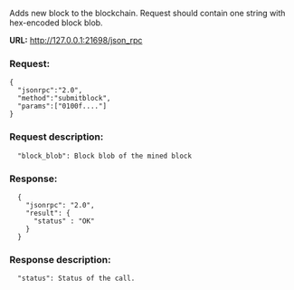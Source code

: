 Adds new block to the blockchain. Request should contain one string with hex-encoded block blob.

**URL:** http://127.0.0.1:21698/json_rpc

### Request:
```
{
  "jsonrpc":"2.0",
  "method":"submitblock",
  "params":["0100f...."]
}
```

### Request description:
```
  "block_blob":	Block blob of the mined block	
```

### Response:
```
  {
    "jsonrpc": "2.0",
    "result": {
      "status" : "OK"
    }
  }
```

### Response description:
```
  "status": Status of the call.
```

